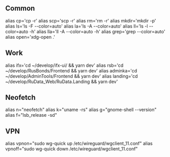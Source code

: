 ## Common
alias cp='cp -r'
alias scp='scp -r'
alias rm='rm -r'
alias mkdir='mkdir -p'
alias ls='ls -F --color=auto'
alias la='ls -A --color=auto'
alias ll='ls -l --color=auto -h'
alias lla='ll -A --color=auto -h'
alias grep='grep --color=auto'
alias open='xdg-open .'

## Work
alias ifx='cd ~/develop/ifx-ui/ && yarn dev'
alias rsb='cd ~/develop/RusBonds/Frontend && yarn dev'
alias adminka='cd ~/develop/AdminTools/Frontend && yarn dev'
alias landing='cd ~/develop/RuData_Web/RuData.Landing && yarn dev'

## Neofetch
alias n="neofetch"
alias k="uname -rs"
alias g="gnome-shell --version"
alias f="lsb_release -sd"

## VPN
alias vpnon="sudo wg-quick up /etc/wireguard/wgclient_11.conf"
alias vpnoff="sudo wg-quick down /etc/wireguard/wgclient_11.conf"
